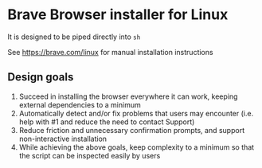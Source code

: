 # Brave Browser installer for Linux

It is designed to be piped directly into `sh`

See https://brave.com/linux for manual installation instructions

## Design goals

1. Succeed in installing the browser everywhere it can work, keeping external dependencies to a minimum
2. Automatically detect and/or fix problems that users may encounter (i.e. help with #1 and reduce the need to contact Support)
3. Reduce friction and unnecessary confirmation prompts, and support non-interactive installation
4. While achieving the above goals, keep complexity to a minimum so that the script can be inspected easily by users
